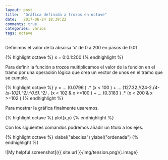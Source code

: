```yaml
---
layout: post
title:  "Gráfica definida a trozos en octave"
date:   2017-06-24 18:39:22
comments: true
categories: varios
tags: octave
---
```


Definimos el valor de la abscisa ‘x’ de 0 a 200 en pasos de 0.01

{% highlight octave %}
x = 0:0.1:200
{% endhighlight %}

Para definir la función a trozos multiplicamos el valor de la función en el tramo por una operación lógica que crea un vector de unos en el tramo que se cumple.

{% highlight octave %}
y = ...
  (0.0796                                ) .* (x < 100           ) + ...
  (127.32./(24-2.*(4-(x-102).^2).^0.5).^2) .* (x < 102 & x >=100 ) + ...
  (0.3183                                ) .* (x < 200 & x >=102 ) 
  {% endhighlight %}

Para mostrar la gráfica finalmente usaremos.

{% highlight octave %}
plot(x,y)
{% endhighlight %}

Con los siguientes comandos podremos añadir un título a los ejes.

{% highlight octave %}
xlabel("abscisa")
ylabel("ordenada")
{% endhighlight %}

![My helpful screenshot]({{ site.url }}/img/tension.png){:.image}
